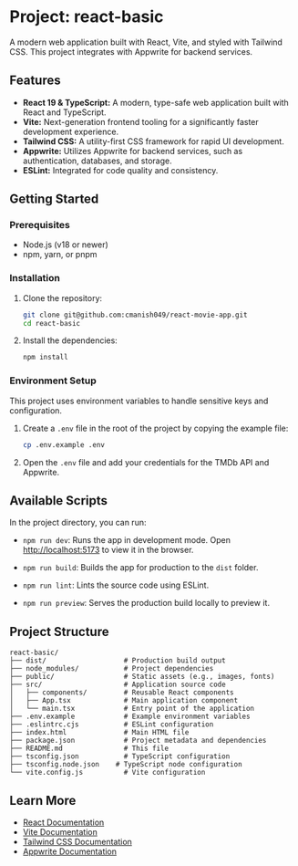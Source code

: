 # Project: react-basic

A modern web application built with React, Vite, and styled with Tailwind CSS. This project integrates with Appwrite for backend services.

## Features

- **React 19 & TypeScript:** A modern, type-safe web application built with React and TypeScript.
- **Vite:** Next-generation frontend tooling for a significantly faster development experience.
- **Tailwind CSS:** A utility-first CSS framework for rapid UI development.
- **Appwrite:** Utilizes Appwrite for backend services, such as authentication, databases, and storage.
- **ESLint:** Integrated for code quality and consistency.

## Getting Started

### Prerequisites

- Node.js (v18 or newer)
- npm, yarn, or pnpm

### Installation

1.  Clone the repository:
    ```bash
    git clone git@github.com:cmanish049/react-movie-app.git
    cd react-basic
    ```

2.  Install the dependencies:
    ```bash
    npm install
    ```

### Environment Setup

This project uses environment variables to handle sensitive keys and configuration.

1.  Create a `.env` file in the root of the project by copying the example file:
    ```bash
    cp .env.example .env
    ```

2.  Open the `.env` file and add your credentials for the TMDb API and Appwrite.

## Available Scripts

In the project directory, you can run:

- `npm run dev`: Runs the app in development mode. Open [http://localhost:5173](http://localhost:5173) to view it in the browser.

- `npm run build`: Builds the app for production to the `dist` folder.

- `npm run lint`: Lints the source code using ESLint.

- `npm run preview`: Serves the production build locally to preview it.

## Project Structure

```
react-basic/
├── dist/                   # Production build output
├── node_modules/           # Project dependencies
├── public/                 # Static assets (e.g., images, fonts)
├── src/                    # Application source code
│   ├── components/         # Reusable React components
│   ├── App.tsx             # Main application component
│   └── main.tsx            # Entry point of the application
├── .env.example            # Example environment variables
├── .eslintrc.cjs           # ESLint configuration
├── index.html              # Main HTML file
├── package.json            # Project metadata and dependencies
├── README.md               # This file
├── tsconfig.json           # TypeScript configuration
├── tsconfig.node.json    # TypeScript node configuration
└── vite.config.js          # Vite configuration
```

## Learn More

- [React Documentation](https://react.dev/)
- [Vite Documentation](https://vitejs.dev/guide/)
- [Tailwind CSS Documentation](https://tailwindcss.com/docs)
- [Appwrite Documentation](https://appwrite.io/docs)
